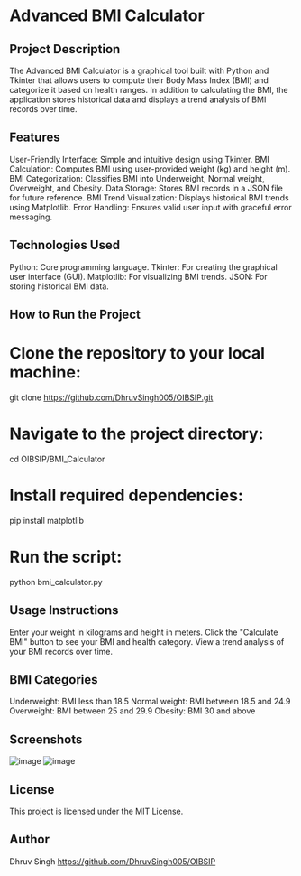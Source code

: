 # Advanced BMI Calculator

## Project Description

The Advanced BMI Calculator is a graphical tool built with Python and Tkinter that allows users to compute their Body Mass Index (BMI) and categorize it based on health ranges. In addition to calculating the BMI, the application stores historical data and displays a trend analysis of BMI records over time.

## Features

User-Friendly Interface: Simple and intuitive design using Tkinter.
BMI Calculation: Computes BMI using user-provided weight (kg) and height (m).
BMI Categorization: Classifies BMI into Underweight, Normal weight, Overweight, and Obesity.
Data Storage: Stores BMI records in a JSON file for future reference.
BMI Trend Visualization: Displays historical BMI trends using Matplotlib.
Error Handling: Ensures valid user input with graceful error messaging.

## Technologies Used

Python: Core programming language.
Tkinter: For creating the graphical user interface (GUI).
Matplotlib: For visualizing BMI trends.
JSON: For storing historical BMI data.

## How to Run the Project

# Clone the repository to your local machine:
git clone https://github.com/DhruvSingh005/OIBSIP.git

# Navigate to the project directory:
cd OIBSIP/BMI_Calculator

# Install required dependencies:
pip install matplotlib

# Run the script:
python bmi_calculator.py

## Usage Instructions

Enter your weight in kilograms and height in meters.
Click the "Calculate BMI" button to see your BMI and health category.
View a trend analysis of your BMI records over time.

## BMI Categories

Underweight: BMI less than 18.5
Normal weight: BMI between 18.5 and 24.9
Overweight: BMI between 25 and 29.9
Obesity: BMI 30 and above

## Screenshots

![image](https://github.com/user-attachments/assets/f716ca37-51d7-4bdd-b33d-47a730ac2325)
![image](https://github.com/user-attachments/assets/f7930271-eb2f-4429-af56-4cf4a92114c2)

## License

This project is licensed under the MIT License.

## Author

Dhruv Singh
https://github.com/DhruvSingh005/OIBSIP
